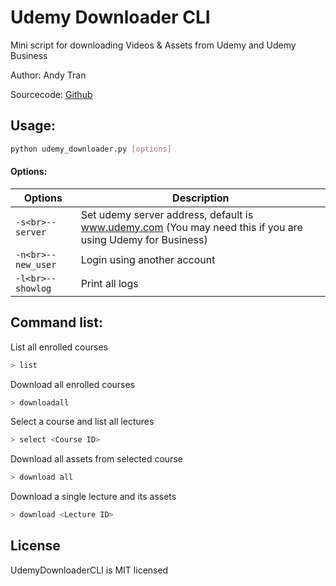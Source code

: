 # Udemy Downloader CLI
Mini script for downloading Videos & Assets from Udemy and Udemy Business

Author: Andy Tran  

Sourcecode: [Github](https://github.com/Andycillin/udemy-downloader-cli)

## Usage:
```bash
python udemy_downloader.py [options]
```
#### Options: 
| Options       | Description  |
| ------------- |------------- |
| `-s<br>--server`  | Set udemy server address, default is www.udemy.com (You may need this if you are using Udemy for Business) |
| `-n<br>--new_user`| Login using another account      |
| `-l<br>--showlog` | Print all logs      |

## Command list:
List all enrolled courses
```bash
> list
```

Download all enrolled courses 
```bash
> downloadall
```

Select a course and list all lectures
```bash
> select <Course ID>
```

Download all assets from selected course
```bash
> download all
```

Download a single lecture and its assets 
```bash
> download <Lecture ID>
```



## License
UdemyDownloaderCLI is MIT licensed